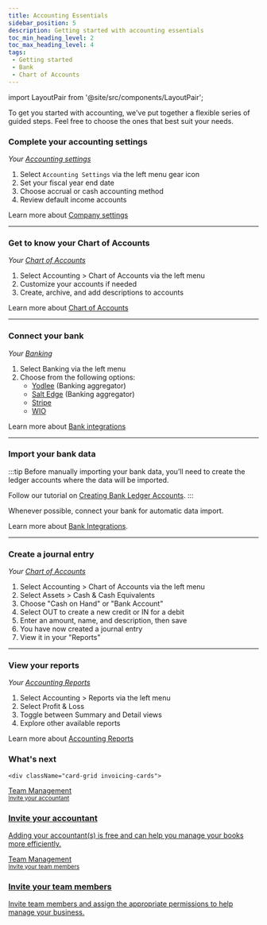 ```yaml
---
title: Accounting Essentials
sidebar_position: 5
description: Getting started with accounting essentials
toc_min_heading_level: 2
toc_max_heading_level: 4
tags:
 - Getting started
 - Bank
 - Chart of Accounts
---
```

import LayoutPair from '@site/src/components/LayoutPair';

To get you started with accounting, we've put together a flexible series of guided steps. Feel free to choose the ones that best suit your needs.

### Complete your accounting settings

<LayoutPair imageUrl="https://demo.fiskl.com/e/clzv3zhdb0008md0ch0gxluii/tour">

*Your [Accounting settings](https://my.fiskl.com/accounting-settings)*

1. Select `Accounting Settings` via the left menu gear icon
1. Set your fiscal year end date
1. Choose accrual or cash accounting method
1. Review default income accounts

Learn more about [Company settings](../Settings-Configurations/accounting-settings.md)
</LayoutPair>

---

### Get to know your Chart of Accounts

<LayoutPair imageUrl="https://demo.fiskl.com/e/cm011524i0009k40ca6humme8/tour">

*Your [Chart of Accounts](https://my.fiskl.com/accounting/chart)*

1. Select Accounting > Chart of Accounts via the left menu
1. Customize your accounts if needed
1. Create, archive, and add descriptions to accounts

Learn more about [Chart of Accounts](../Core-Features/Accounting/chart-of-accounts)
</LayoutPair>

---

### Connect your bank

<LayoutPair imageUrl="https://demo.fiskl.com/e/cm03lvxwt001rmb0cih22pqei/tour">

*Your [Banking](https://my.fiskl.com/banking)*

1. Select Banking via the left menu
1. Choose from the following options:
   - [Yodlee](../Integrations/Bank-Connections/connect-yodlee) (Banking aggregator)
   - [Salt Edge](../Integrations/Bank-Connections/connect-saltedge) (Banking aggregator)
   - [Stripe](../Integrations/Bank-Connections/connect-stripe)
   - [WIO](../Integrations/Bank-Connections/connect-wio)

Learn more about [Bank integrations](/docs/category/integrations)
</LayoutPair>

---

### Import your bank data

<LayoutPair imageUrl="https://demo.fiskl.com/e/clzvasl9d00afl40covt7wfyg/tour">

:::tip
Before manually importing your bank data, you’ll need to create the ledger accounts where the data will be imported.

Follow our tutorial on [Creating Bank Ledger Accounts](/docs/tutorials/Banking/how-to-import-bank/#creating-bank--credit-card-ledger-accounts).
:::

Whenever possible, connect your bank for automatic data import.

Learn more about [Bank Integrations](/docs/category/integrations).
</LayoutPair>

---

### Create a journal entry

<LayoutPair imageUrl="https://demo.fiskl.com/e/clzv4miym000bmd0cujndpyo7/tour">

*Your [Chart of Accounts](https://my.fiskl.com/accounting/chart)*

1. Select Accounting > Chart of Accounts via the left menu
1. Select Assets > Cash & Cash Equivalents
1. Choose "Cash on Hand" or "Bank Account"
1. Select OUT to create a new credit or IN for a debit
1. Enter an amount, name, and description, then save
1. You have now created a journal entry
1. View it in your "Reports"

<!-- Learn more about [Journal Entries](../Core-Features/Accounting/Journal-Entries/journal-entries) -->

</LayoutPair>

---

### View your reports

<LayoutPair imageUrl="https://demo.fiskl.com/e/clzv9k69z000xia0chrwcgi2m/tour">

*Your [Accounting Reports](https://my.fiskl.com/accounting/reports)*

1. Select Accounting > Reports via the left menu
1. Select Profit & Loss
1. Toggle between Summary and Detail views
1. Explore other available reports

Learn more about [Accounting Reports](../Core-Features/Accounting/Reports/_category_.json)
</LayoutPair>

### What's next

  <CardContainer>

    <div className="card-grid invoicing-cards">
  <a href="/docs/Settings-Configurations/accountant-management">
    <div className="container_card">
      <div className="card__header">
        <div>Team Management</div>
        <small>Invite your accountant</small>
        <div style={{ width: '80%', height: '2px', backgroundColor: 'white', margin: '1rem auto' }}></div>
      </div>
      <div className="card__body">
        <h3>Invite your accountant</h3>
        <p>
          Adding your accountant(s) is free and can help you manage your books more efficiently.
        </p>
      </div>
    </div>
  </a>

  <a href="/docs/Settings-Configurations/user-management">
    <div className="container_card">
      <div className="card__header">
        <div>Team Management</div>
        <small>Invite your team members</small>
        <div style={{ width: '80%', height: '2px', backgroundColor: 'white', margin: '1rem auto' }}></div>
      </div>
      <div className="card__body">
        <h3>Invite your team members</h3>
        <p>
          Invite team members and assign the appropriate permissions to help manage your business.
        </p>
      </div>
    </div>
  </a>
</div>
  </CardContainer>
